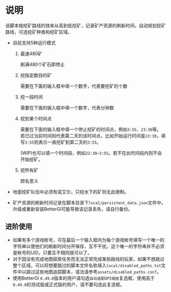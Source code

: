 # 说明

该脚本按挖矿路线的效率从高到低挖矿，记录矿产资源的刷新时间，自动规划挖矿路线，可选挖矿种类和挖矿区域。

- 目前支持5种运行模式
  1. 最速480矿
        
        刷满480个矿石即停止

  1. 挖指定数目的矿
  
        需要在下面的输入框中填一个数字，代表要挖矿的个数

  1. 挖一段时间
  
        需要在下面的输入框中填一个数字，代表分钟数

  1. 挖到某个时间点
  
        需要在下面的输入框中填一个停止挖矿的时间点，例如`3:55`、`23:30`等。若已过当前时间则代表第二天的该时间点，比如开始运行时间是`23:30`，填写`3:55`则表示一直挖矿到第二天的`3:55`。
        
        (WIP)也可以填一个时间段，例如`22:30~3:55`。若不在此时间段内则不会开始挖矿。

  1. 挖所有矿 

        顾名思义

- 地面挖矿队伍中必须有诺艾尔，只挖水下的矿则无此限制。
- 矿产资源的刷新时间记录在脚本目录下`local/persistent_data.json`文件中，升级或重新安装BetterGI可能导致该记录丢失，请自行备份。

## 进阶使用

- 如果有多个游戏帐号，可在最后一个输入框内为每个游戏帐号填写一个唯一的字符串以使他们的刷新时间分开保存，互不干扰。这个唯一的字符串并不必须是帐号的UID，只要互不相同就可以了。
- 对于因没有完成地图探索任务而无法正常完成某些路线的玩家，如果不想跳过整个区域，可以将想要跳过的脚本文件名称填入`local/disabled_paths.txt`文件中以跳过这些地图追踪脚本，语法请参考`assets/disabled_paths.conf`。
- 使用BetterGI `0.49.0`版本的用户请勾选`自动适配DPI缩放`复选框，使用高于`0.49.0`的测试版或正式版的用户，请不要勾选此复选框。
